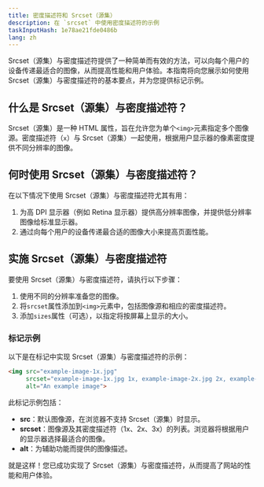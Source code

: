 ```yaml
---
title: 密度描述符和 Srcset（源集）
description: 在 `srcset` 中使用密度描述符的示例
taskInputHash: 1e78ae21fde0486b
lang: zh
---
```

Srcset（源集）与密度描述符提供了一种简单而有效的方法，可以向每个用户的设备传递最适合的图像，从而提高性能和用户体验。本指南将向您展示如何使用 Srcset（源集）与密度描述符的基本要点，并为您提供标记示例。

## 什么是 Srcset（源集）与密度描述符？

Srcset（源集）是一种 HTML 属性，旨在允许您为单个`<img>`元素指定多个图像源。密度描述符（`x`）与 Srcset（源集）一起使用，根据用户显示器的像素密度提供不同分辨率的图像。

## 何时使用 Srcset（源集）与密度描述符？

在以下情况下使用 Srcset（源集）与密度描述符尤其有用：
1. 为高 DPI 显示器（例如 Retina 显示器）提供高分辨率图像，并提供低分辨率图像给标准显示器。
2. 通过向每个用户的设备传递最合适的图像大小来提高页面性能。

## 实施 Srcset（源集）与密度描述符

要使用 Srcset（源集）与密度描述符，请执行以下步骤：
1. 使用不同的分辨率准备您的图像。
2. 将`srcset`属性添加到`<img>`元素中，包括图像源和相应的密度描述符。
3. 添加`sizes`属性（可选），以指定将按屏幕上显示的大小。

### 标记示例

以下是在标记中实现 Srcset（源集）与密度描述符的示例：

```html
<img src="example-image-1x.jpg"
     srcset="example-image-1x.jpg 1x, example-image-2x.jpg 2x, example-image-3x.jpg 3x"
     alt="An example image">
```



此标记示例包括：
- **src**：默认图像源，在浏览器不支持 Srcset（源集）时显示。
- **srcset**：图像源及其密度描述符（1x、2x、3x）的列表。浏览器将根据用户的显示器选择最适合的图像。
- **alt**：为辅助功能而提供的图像描述。

就是这样！您已成功实现了 Srcset（源集）与密度描述符，从而提高了网站的性能和用户体验。
